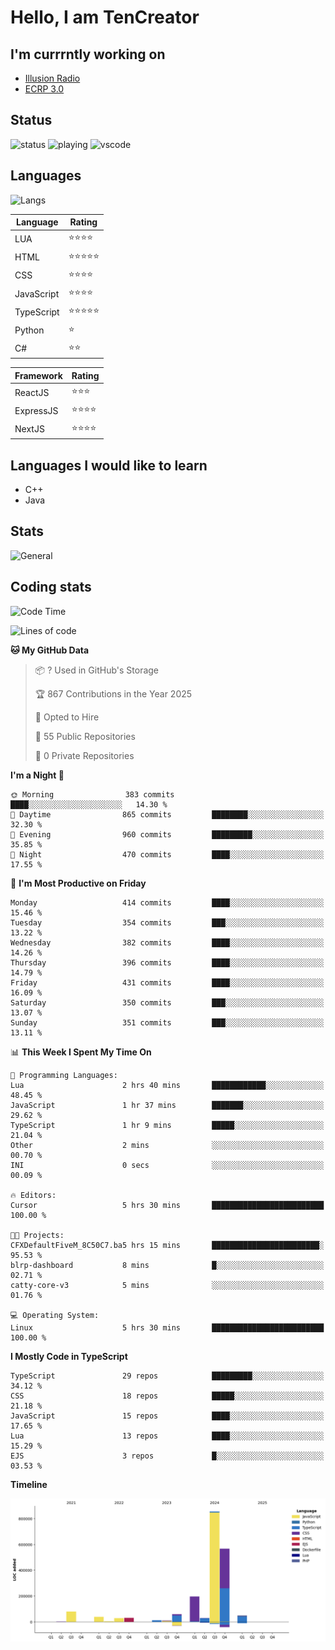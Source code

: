 # Hello, I am TenCreator

## I'm currrntly working on
- [Illusion Radio](https://illusionradio.co.uk/)
- [ECRP 3.0](http://github.com/Emerald-Coast-Roleplay/)

## Status
![status](https://api.statusbadges.me/badge/status/518334475038359555?simple=true&style=for-the-badge)
![playing](https://api.statusbadges.me/badge/playing/518334475038359555?style=for-the-badge)
![vscode](https://api.statusbadges.me/badge/vscode/518334475038359555?style=for-the-badge)

## Languages
![Langs](https://github-readme-stats.vercel.app/api/top-langs/?username=tencreator&layout=compact&theme=radical)


|Language|Rating|
|--------|------|
|LUA|⭐️⭐️⭐️⭐️|
|HTML|⭐️⭐️⭐️⭐️⭐️|
|CSS|⭐️⭐️⭐️⭐️|
|JavaScript|⭐️⭐️⭐️⭐️|
|TypeScript|⭐️⭐️⭐️⭐️⭐️|
|Python|⭐️|
|C#|⭐️⭐️ |

|Framework|Rating|
|--------|------|
|ReactJS|⭐️⭐️⭐|
|ExpressJS|⭐️⭐️⭐️⭐️|
|NextJS|⭐️⭐️⭐⭐️|

## Languages I would like to learn
- C++
- Java

## Stats
![General](https://github-readme-stats.vercel.app/api?username=tencreator&show_icons=true&theme=radical)

## Coding stats

<!--START_SECTION:waka-->
![Code Time](http://img.shields.io/badge/Code%20Time-479%20hrs%207%20mins-blue)

![Lines of code](https://img.shields.io/badge/From%20Hello%20World%20I%27ve%20Written-2.0%20million%20lines%20of%20code-blue)

**🐱 My GitHub Data** 

> 📦 ? Used in GitHub's Storage 
 > 
> 🏆 867 Contributions in the Year 2025
 > 
> 💼 Opted to Hire
 > 
> 📜 55 Public Repositories 
 > 
> 🔑 0 Private Repositories 
 > 
**I'm a Night 🦉** 

```text
🌞 Morning                383 commits         ████░░░░░░░░░░░░░░░░░░░░░   14.30 % 
🌆 Daytime                865 commits         ████████░░░░░░░░░░░░░░░░░   32.30 % 
🌃 Evening                960 commits         █████████░░░░░░░░░░░░░░░░   35.85 % 
🌙 Night                  470 commits         ████░░░░░░░░░░░░░░░░░░░░░   17.55 % 
```
📅 **I'm Most Productive on Friday** 

```text
Monday                   414 commits         ████░░░░░░░░░░░░░░░░░░░░░   15.46 % 
Tuesday                  354 commits         ███░░░░░░░░░░░░░░░░░░░░░░   13.22 % 
Wednesday                382 commits         ████░░░░░░░░░░░░░░░░░░░░░   14.26 % 
Thursday                 396 commits         ████░░░░░░░░░░░░░░░░░░░░░   14.79 % 
Friday                   431 commits         ████░░░░░░░░░░░░░░░░░░░░░   16.09 % 
Saturday                 350 commits         ███░░░░░░░░░░░░░░░░░░░░░░   13.07 % 
Sunday                   351 commits         ███░░░░░░░░░░░░░░░░░░░░░░   13.11 % 
```


📊 **This Week I Spent My Time On** 

```text
💬 Programming Languages: 
Lua                      2 hrs 40 mins       ████████████░░░░░░░░░░░░░   48.45 % 
JavaScript               1 hr 37 mins        ███████░░░░░░░░░░░░░░░░░░   29.62 % 
TypeScript               1 hr 9 mins         █████░░░░░░░░░░░░░░░░░░░░   21.04 % 
Other                    2 mins              ░░░░░░░░░░░░░░░░░░░░░░░░░   00.70 % 
INI                      0 secs              ░░░░░░░░░░░░░░░░░░░░░░░░░   00.09 % 

🔥 Editors: 
Cursor                   5 hrs 30 mins       █████████████████████████   100.00 % 

🐱‍💻 Projects: 
CFXDefaultFiveM_8C50C7.ba5 hrs 15 mins       ████████████████████████░   95.53 % 
blrp-dashboard           8 mins              █░░░░░░░░░░░░░░░░░░░░░░░░   02.71 % 
catty-core-v3            5 mins              ░░░░░░░░░░░░░░░░░░░░░░░░░   01.76 % 

💻 Operating System: 
Linux                    5 hrs 30 mins       █████████████████████████   100.00 % 
```

**I Mostly Code in TypeScript** 

```text
TypeScript               29 repos            █████████░░░░░░░░░░░░░░░░   34.12 % 
CSS                      18 repos            █████░░░░░░░░░░░░░░░░░░░░   21.18 % 
JavaScript               15 repos            ████░░░░░░░░░░░░░░░░░░░░░   17.65 % 
Lua                      13 repos            ████░░░░░░░░░░░░░░░░░░░░░   15.29 % 
EJS                      3 repos             █░░░░░░░░░░░░░░░░░░░░░░░░   03.53 % 
```



**Timeline**

![Lines of Code chart](https://raw.githubusercontent.com/tencreator/tencreator/main/assets/bar_graph.png)


<!--END_SECTION:waka-->

